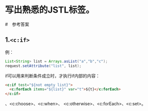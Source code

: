 # 写出熟悉的JSTL标签。

#　参考答案

## 1.`<c:if>`
例：
```java
List<String> list = Arrays.asList("a","b","c");
request.setAttribute("list", list);
```

if可以用来判断条件成立时，才执行if内部的内容：
```html
<c:if test="${not empty list}">
  <c:forEach items="${list}" var="t">${t}</c:forEach>
</c:if>
```


、<c:choose>、<c:when>、
<c:otherwise>、<c:forEach>、<c:set>。
